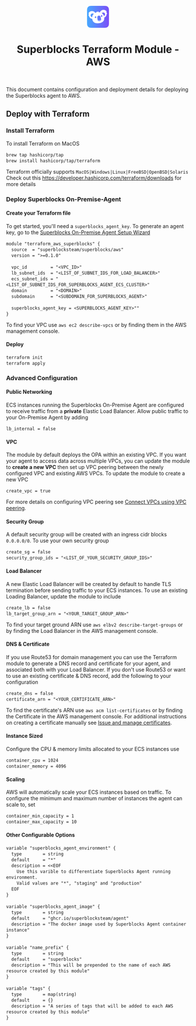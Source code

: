 <p align="center">
  <img src="./assets/logo.png" height="60"/>
</p>

<h1 align="center">Superblocks Terraform Module - AWS</h1>

<br/>

This document contains configuration and deployment details for deploying the Superblocks agent to AWS.

## Deploy with Terraform

### Install Terraform

To install Terraform on MacOS
```
brew tap hashicorp/tap
brew install hashicorp/tap/terraform
```

Terraform officially supports `MacOS|Windows|Linux|FreeBSD|OpenBSD|Solaris`
Check out this https://developer.hashicorp.com/terraform/downloads for more details

### Deploy Superblocks On-Premise-Agent

#### Create your Terraform file

To get started, you'll need a `superblocks_agent_key`. To generate an agent key, go to the [Superblocks On-Premise Agent Setup Wizard](https://app.superblocks.com/opas)
```
module "terraform_aws_superblocks" {
  source  = "superblocksteam/superblocks/aws"
  version = ">=0.1.0"

  vpc_id         = "<VPC_ID>"
  lb_subnet_ids  = "<LIST_OF_SUBNET_IDS_FOR_LOAD_BALANCER>"
  ecs_subnet_ids = "<LIST_OF_SUBNET_IDS_FOR_SUPERBLOCKS_AGENT_ECS_CLUSTER>"
  domain         = "<DOMAIN>"
  subdomain      = "<SUBDOMAIN_FOR_SUPERBLOCKS_AGENT>"

  superblocks_agent_key = <SUPERBLOCKS_AGENT_KEY>""
}
```
To find your VPC use `aws ec2 describe-vpcs` or by finding them in the AWS management console.

#### Deploy
```
terraform init
terraform apply
```

### Advanced Configuration

#### Public Networking
ECS instances running the Superblocks On-Premise Agent are configured to receive traffic from a **private** Elastic Load Balancer. Allow public traffic to your On-Premise Agent by adding
```
lb_internal = false
```

#### VPC
The module by default deploys the OPA within an existing VPC. If you want your agent to access data across multiple VPCs, you can update the module to **create a new VPC** then set up VPC peering between the newly configured VPC and existing AWS VPCs. To update the module to create a new VPC
```
create_vpc = true
```

For more details on configuring VPC peering see [Connect VPCs using VPC peering](https://docs.aws.amazon.com/vpc/latest/userguide/vpc-peering.html).

#### Security Group
A default security group will be created with an ingress cidr blocks `0.0.0.0/0`. To use your own security group
```
create_sg = false
security_group_ids = "<LIST_OF_YOUR_SECURITY_GROUP_IDS>"
```

#### Load Balancer
A new Elastic Load Balancer will be created by default to handle TLS termination before sending traffic to your ECS instances. To use an existing Loading Balancer, update the module to include
```
create_lb = false
lb_target_group_arn = "<YOUR_TARGET_GROUP_ARN>"
```
To find your target ground ARN use `aws elbv2 describe-target-groups` or by finding the Load Balancer in the AWS management console.

#### DNS & Certificate
If you use Route53 for domain management you can use the Terraform module to generate a DNS record and  certificate for your agent, and associated both with your Load Balancer. If you don't use Route53 or want to use an existing certificate & DNS record, add the following to your configuration
```
create_dns = false
certificate_arn = "<YOUR_CERTIFICATE_ARN>"
```
To find the certificate's ARN use `aws acm list-certificates` or by finding the Certificate in the AWS management console. For additional instructions on creating a certificate manually see [Issue and manage certificates](https://docs.aws.amazon.com/acm/latest/userguide/gs.html).

#### Instance Sized
Configure the CPU & memory limits allocated to your ECS instances use
```
container_cpu = 1024
container_memory = 4096
```

#### Scaling
AWS will automatically scale your ECS instances based on traffic. To configure the minimum and maximum number of instances the agent can scale to, set
```
container_min_capacity = 1
container_max_capacity = 10
```

#### Other Configurable Options
```
variable "superblocks_agent_environment" {
  type        = string
  default     = "*"
  description = <<EOF
    Use this varible to differentiate Superblocks Agent running environment.
    Valid values are "*", "staging" and "production"
  EOF
}

variable "superblocks_agent_image" {
  type        = string
  default     = "ghcr.io/superblocksteam/agent"
  description = "The docker image used by Superblocks Agent container instance"
}

variable "name_prefix" {
  type        = string
  default     = "superblocks"
  description = "This will be prepended to the name of each AWS resource created by this module"
}

variable "tags" {
  type        = map(string)
  default     = {}
  description = "A series of tags that will be added to each AWS resource created by this module"
}
```

